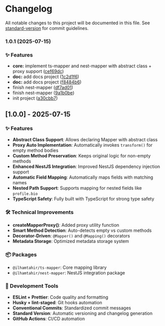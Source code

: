 # Changelog

All notable changes to this project will be documented in this file. See [standard-version](https://github.com/conventional-changelog/standard-version) for commit guidelines.

### 1.0.1 (2025-07-15)


### ✨ Features

* **core:** implement ts-mapper and nest-mapper with abstract class + proxy support ([cef69dc](https://github.com/ilhamtahir/nest-mapper/commit/cef69dc95e16b5a1513529dc3d847afff4764276))
* **doc:** add docs project ([1c2d1f6](https://github.com/ilhamtahir/nest-mapper/commit/1c2d1f61b5b3131115595f5b36eadd77905d310c))
* **doc:** add docs project ([f8484b6](https://github.com/ilhamtahir/nest-mapper/commit/f8484b6b34a78a8a03fd2d95173a781ed7f10aed))
* finish nest-mapper ([df7ad01](https://github.com/ilhamtahir/nest-mapper/commit/df7ad014e05d74037805ab34649df3db50a5c275))
* finish nest-mapper ([9a1b0be](https://github.com/ilhamtahir/nest-mapper/commit/9a1b0bef048df12e3ce7a6a6fe21b8b131ec7266))
* init project ([a30cbb7](https://github.com/ilhamtahir/nest-mapper/commit/a30cbb7f2556efb143a02d39bd08192aa73c457c))

## [1.0.0] - 2025-07-15

### ✨ Features

- **Abstract Class Support**: Allows declaring Mapper with abstract class
- **Proxy Auto Implementation**: Automatically invokes `transform()` for empty method bodies
- **Custom Method Preservation**: Keeps original logic for non-empty methods
- **Enhanced NestJS Integration**: Improved NestJS dependency injection support
- **Automatic Field Mapping**: Automatically maps fields with matching names
- **Nested Path Support**: Supports mapping for nested fields like `profile.bio`
- **TypeScript Safety**: Fully built with TypeScript for strong type safety

### 🛠 Technical Improvements

- **createMapperProxy()**: Added proxy utility function
- **Smart Method Detection**: Auto-detects empty vs custom methods
- **Decorator-Driven**: `@Mapper()` and `@Mapping()` decorators
- **Metadata Storage**: Optimized metadata storage system

### 📦 Packages

- `@ilhamtahir/ts-mapper`: Core mapping library
- `@ilhamtahir/nest-mapper`: NestJS integration package

### 🔧 Development Tools

- **ESLint + Prettier**: Code quality and formatting
- **Husky + lint-staged**: Git hooks automation
- **Conventional Commits**: Standardized commit messages
- **Standard Version**: Automatic versioning and changelog generation
- **GitHub Actions**: CI/CD automation
